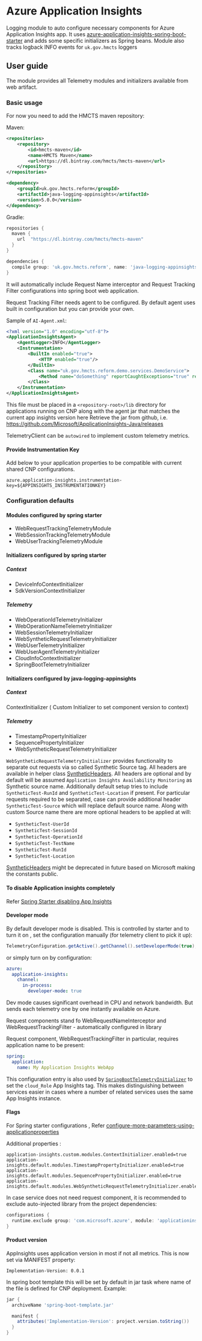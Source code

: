# Azure Application Insights

Logging module to auto configure necessary components for Azure Application Insights app. It uses [azure-application-insights-spring-boot-starter](https://github.com/Microsoft/ApplicationInsights-Java/tree/v2.3.1/azure-application-insights-spring-boot-starter) and adds some specific initializers as Spring beans. Module also tracks logback INFO events for `uk.gov.hmcts` loggers

## User guide

The module provides all Telemetry modules and initializers available from web artifact.

### Basic usage

For now you need to add the HMCTS maven repository: 

Maven:

```xml
<repositories>
    <repository>
        <id>hmcts-maven</id>
        <name>HMCTS Maven</name>
        <url>https://dl.bintray.com/hmcts/hmcts-maven</url>
    </repository>
</repositories>

<dependency>
    <groupId>uk.gov.hmcts.reform</groupId>
    <artifactId>java-logging-appinsights</artifactId>
    <version>5.0.0</version>
</dependency>
```

Gradle:

```groovy
repositories {
  maven {
    url  "https://dl.bintray.com/hmcts/hmcts-maven"
  }
}

dependencies {
  compile group: 'uk.gov.hmcts.reform', name: 'java-logging-appinsights', version: '5.0.0'
}
```

It will automatically include Request Name interceptor and Request Tracking Filter configurations into spring boot web application.

Request Tracking Filter needs agent to be configured. By default agent uses built in configuration but you can provide your own. 

Sample of `AI-Agent.xml`:

```xml
<?xml version="1.0" encoding="utf-8"?>
<ApplicationInsightsAgent>
    <AgentLogger>INFO</AgentLogger>
    <Instrumentation>
        <BuiltIn enabled="true">
            <HTTP enabled="true"/>
        </BuiltIn>
        <Class name="uk.gov.hmcts.reform.demo.services.DemoService">
            <Method name="doSomething" reportCaughtExceptions="true" reportExecutionTime="true"/>
        </Class>
    </Instrumentation>
</ApplicationInsightsAgent>
```

This file must be placed in a `<repository-root>/lib` directory for applications running on CNP along with the agent jar that matches the current app insights version here
Retrieve the jar from github, i.e. https://github.com/Microsoft/ApplicationInsights-Java/releases

TelemetryClient can be `autowired`  to implement custom telemetry metrics.

#### Provide Instrumentation Key
     
Add below to your application properties to be compatible with current shared CNP configurations.

```properties
azure.application-insights.instrumentation-key=${APPINSIGHTS_INSTRUMENTATIONKEY}
```

### Configuration defaults

#### Modules configured by spring starter

- WebRequestTrackingTelemetryModule
- WebSessionTrackingTelemetryModule
- WebUserTrackingTelemetryModule

#### Initializers configured by spring starter


##### Context

- DeviceInfoContextInitializer
- SdkVersionContextInitializer

##### Telemetry

- WebOperationIdTelemetryInitializer
- WebOperationNameTelemetryInitializer
- WebSessionTelemetryInitializer
- WebSyntheticRequestTelemetryInitializer
- WebUserTelemetryInitializer
- WebUserAgentTelemetryInitializer
- CloudInfoContextInitializer
- SpringBootTelemetryInitializer

#### Initializers configured by java-logging-appinsights

##### Context
ContextInitializer ( Custom Initializer to set component version to context)

##### Telemetry

- TimestampPropertyInitializer
- SequencePropertyInitializer
- WebSyntheticRequestTelemetryInitializer


`WebSyntheticRequestTelemetryInitializer` provides functionality to separate out requests via so called Synthetic Source tag.
All headers are available in helper class [SyntheticHeaders](java-logging-appinsights/src/main/java/uk/gov/hmcts/reform/logging/appinsights/SyntheticHeaders).
All headers are optional and by default will be assumed `Application Insights Availability Monitoring` as Synthetic source name.
Additionally default setup tries to include `SyntheticTest-RunId` and `SyntheticTest-Location` if present.
For particular requests required to be separated, case can provide additional header `SyntheticTest-Source` which will replace default source name.
Along with custom Source name there are more optional headers to be applied at will:

- `SyntheticTest-UserId`
- `SyntheticTest-SessionId`
- `SyntheticTest-OperationId`
- `SyntheticTest-TestName`
- `SyntheticTest-RunId`
- `SyntheticTest-Location`

[SyntheticHeaders](java-logging-appinsights/src/main/java/uk/gov/hmcts/reform/logging/appinsights/SyntheticHeaders) might be deprecated in future based on Microsoft making the constants public.

#### To disable Application insights completely 

Refer [Spring Starter disabling App Insights](https://github.com/Microsoft/ApplicationInsights-Java/tree/v2.3.1/azure-application-insights-spring-boot-starter#completely-disable-application-insights-using-applicationproperties)

#### Developer mode

By default developer mode is disabled. This is controlled by starter and to turn it on , set the configuration manually (for telemetry client to pick it up):

```java
TelemetryConfiguration.getActive().getChannel().setDeveloperMode(true);
```

or simply turn on by configuration:

```yaml
azure:
  application-insights:
    channel:
      in-process:
        developer-mode: true

```

Dev mode causes significant overhead in CPU and network bandwidth. But sends each telemetry one by one instantly available on Azure.

Request components stand fo WebRequestNameInterceptor and WebRequestTrackingFilter - automatically configured in library

Request component, WebRequestTrackingFilter in particular, requires application name to be present:

```yaml
spring:
  application:
    name: My Application Insights WebApp
```

This configuration entry is also used by [`SpringBootTelemetryInitializer`](https://github.com/Microsoft/ApplicationInsights-Java/blob/v2.3.1/azure-application-insights-spring-boot-starter/src/main/java/com/microsoft/applicationinsights/autoconfigure/initializer/SpringBootTelemetryInitializer.java) to set the `cloud_Role` App Insights tag. This makes distinguishing between services easier in cases where a number of related services uses the same App Insights instance.


#### Flags

For Spring starter configurations , Refer [configure-more-parameters-using-applicationproperties](https://github.com/Microsoft/ApplicationInsights-Java/tree/v2.3.1/azure-application-insights-spring-boot-starter#configure-more-parameters-using-applicationproperties)

Additional properties : 
```properties
application-insights.custom.modules.ContextInitializer.enabled=true
application-insights.default.modules.TimestampPropertyInitializer.enabled=true
application-insights.default.modules.SequencePropertyInitializer.enabled=true
application-insights.default.modules.WebSyntheticRequestTelemetryInitializer.enabled=true

```


In case service does not need request component, it is recommended to exclude auto-injected library from the project dependencies:

```groovy
configurations {
  runtime.exclude group: 'com.microsoft.azure', module: 'applicationinsights-agent'
}
```

#### Product version

AppInsights uses application version in most if not all metrics. This is now set via MANIFEST property:

```manifest
Implementation-Version: 0.0.1
```

In spring boot template this will be set by default in jar task where name of the file is defined for CNP deployment. Example:

```groovy
jar {
  archiveName 'spring-boot-template.jar'

  manifest {
    attributes('Implementation-Version': project.version.toString())
  }
}
```
